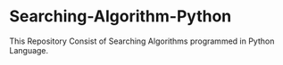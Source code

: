 # Searching-Algorithm-Python

This Repository Consist of Searching Algorithms programmed in Python Language.
